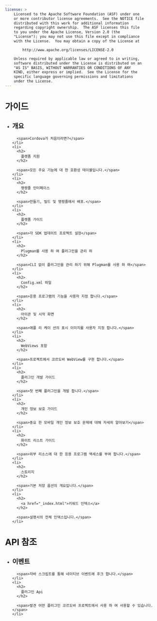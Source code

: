 ```yaml
---
license: >
    Licensed to the Apache Software Foundation (ASF) under one
    or more contributor license agreements.  See the NOTICE file
    distributed with this work for additional information
    regarding copyright ownership.  The ASF licenses this file
    to you under the Apache License, Version 2.0 (the
    "License"); you may not use this file except in compliance
    with the License.  You may obtain a copy of the License at

        http://www.apache.org/licenses/LICENSE-2.0

    Unless required by applicable law or agreed to in writing,
    software distributed under the License is distributed on an
    "AS IS" BASIS, WITHOUT WARRANTIES OR CONDITIONS OF ANY
    KIND, either express or implied.  See the License for the
    specific language governing permissions and limitations
    under the License.
---
```


<div id="home">
  <h1>
    가이드
  </h1>
  
  <ul>
    <li>
      <h2>
        개요
      </h2>
      
      <span>Cordova가 처음이라면?</span>
    </li>
    <li>
      <h2>
        플랫폼 지원
      </h2>
      
      <span>모든 주요 기능에 대 한 호환성 테이블입니다.</span>
    </li>
    <li>
      <h2>
        명령줄 인터페이스
      </h2>
      
      <span>만들기, 빌드 및 명령줄에서 배포.</span>
    </li>
    <li>
      <h2>
        플랫폼 가이드
      </h2>
      
      <span>각 SDK 업데이트 프로젝트 설정</span>
    </li>
    <li>
      <h2>
        Plugman를 사용 하 여 플러그인을 관리 하
      </h2>
      
      <span>CLI 없이 플러그인을 관리 하기 위해 Plugman를 사용 하 여</span>
    </li>
    <li>
      <h2>
        Config.xml 파일
      </h2>
      
      <span>응용 프로그램의 기능을 사용자 지정 합니다.</span>
    </li>
    <li>
      <h2>
        아이콘 및 시작 화면
      </h2>
      
      <span>애플 리 케이 션의 표시 이미지를 사용자 지정 합니다.</span>
    </li>
    <li>
      <h2>
        WebViews 포함
      </h2>
      
      <span>프로젝트에서 코르도바 WebView를 구현 합니다.</span>
    </li>
    <li>
      <h2>
        플러그인 개발 가이드
      </h2>
      
      <span>첫 번째 플러그인을 개발 합니다.</span>
    </li>
    <li>
      <h2>
        개인 정보 보호 가이드
      </h2>
      
      <span>중요 한 모바일 개인 정보 보호 문제에 대해 자세히 알아보기</span>
    </li>
    <li>
      <h2>
        화이트 리스트 가이드
      </h2>
      
      <span>외부 리소스에 대 한 응용 프로그램 액세스를 부여 합니다.</span>
    </li>
    <li>
      <h2>
        스토리지
      </h2>
      
      <span>기본 저장 옵션의 개요입니다.</span>
    </li>
    <li>
      <h2>
        <a href="_index.html">키워드 인덱스</a>
      </h2>
      
      <span>설명서의 전체 인덱스입니다.</span>
    </li>
  </ul>
  
  <h1>
    API 참조
  </h1>
  
  <ul>
    <li>
      <h2>
        이벤트
      </h2>
      
      <span>자바 스크립트를 통해 네이티브 이벤트에 후크 합니다.</span>
    </li>
    <li>
      <h2>
        플러그인 Api
      </h2>
      
      <span>발견 어떤 플러그인 코르도바 프로젝트에서 사용 하 여 사용할 수 있습니다.</span>
    </li>
  </ul>
</div>